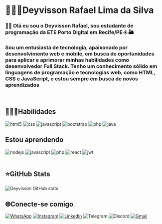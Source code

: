 # 👨🏾‍💻Deyvisson Rafael Lima da Silva

### 👋🏾 Olá eu sou o Deyvisson Rafael, sou estudante de programação da ETE Porto Digital em Recife/PE☀️🏜️
###  Sou um entusiasta de tecnologia, apaixonado por desenvolvimento web e mobile, em busca de oportunidades para aplicar e aprimorar minhas habilidades como desenvolvedor Full Stack. Tenho um conhecimento sólido em linguagens de programação e tecnologias web, como HTML, CSS e JavaScript, e estou sempre em busca de novos aprendizados
<br/>

## 🧑🏾‍💻Habilidades

<div style="display:inline-block">
  <img/ align="center" alt="html5" src="https://img.shields.io/badge/html5-%23E34F26.svg?style=for-the-badge&logo=html5&logoColor=white">
  <img/ align="center" alt="css" src="https://img.shields.io/badge/css3-%231572B6.svg?style=for-the-badge&logo=css3&logoColor=white">
  <img/ align="center" alt="javascript" src="https://img.shields.io/badge/javascript-%23323330.svg?style=for-the-badge&logo=javascript&logoColor=%23F7DF1E">
  <img/ align="center" alt="bootstrap" src="https://img.shields.io/badge/bootstrap-%238511FA.svg?style=for-the-badge&logo=bootstrap&logoColor=white">
  <img/ align="center" alt="php" src="https://img.shields.io/badge/php-%23777BB4.svg?style=for-the-badge&logo=php&logoColor=white">
  <img/ align="center" alt="java" src="https://img.shields.io/badge/java-%23ED8B00.svg?style=for-the-badge&logo=openjdk&logoColor=white">
</div>

<br/>

## Estou aprendendo
<div style"display:inline-block"> 
  <img align="center" alt="nodejs" src="https://img.shields.io/badge/node.js-6DA55F?style=for-the-badge&logo=node.js&logoColor=white">
  <img/ align="center" alt="javascript" src="https://img.shields.io/badge/javascript-%23323330.svg?style=for-the-badge&logo=javascript&logoColor=%23F7DF1E">
  <img/ align="center" alt="php" src="https://img.shields.io/badge/php-%23777BB4.svg?style=for-the-badge&logo=php&logoColor=white">
  <img/ align="center" alt="react" src="https://img.shields.io/badge/react-%2320232a.svg?style=for-the-badge&logo=react&logoColor=%2361DAFB">
  <img/ align="center" alt="jwt" src="https://img.shields.io/badge/JWT-black?style=for-the-badge&logo=JSON%20web%20tokens">
  
</div>

<br/>

## ⭐GitHub Stats
![Deyvisson GitHub stats](https://github-readme-stats.vercel.app/api?username=Deyvisson-del&show_icons=true&theme=shadow_gren)

## 🌐Conecte-se comigo

[![WhatsApp](https://img.shields.io/badge/WhatsApp-25D366?style=for-the-badge&logo=whatsapp&logoColor=white)](https://wa.me/5581912345678)
[![Instagram](https://img.shields.io/badge/Instagram-%23E4405F.svg?style=for-the-badge&logo=Instagram&logoColor=white)](https://www.instagram.com/d.rafael.ofc/)
[![LinkedIn](https://img.shields.io/badge/linkedin-%230077B5.svg?style=for-the-badge&logo=linkedin&logoColor=white)](https://www.linkedin.com/in/deyvisson-rafael-lima-da-silva/)
![Telegram](https://img.shields.io/badge/Telegram-2CA5E0?style=for-the-badge&logo=telegram&logoColor=white)
![Discord](https://img.shields.io/badge/Discord-%235865F2.svg?style=for-the-badge&logo=discord&logoColor=white)
[![Gmail](https://img.shields.io/badge/Gmail-D14836?style=for-the-badge&logo=gmail&logoColor=white)](mailto:deyvissonrafael018@gmail.com)
<br/>

